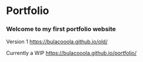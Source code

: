 # Portfolio
### Welcome to my first portfolio website

Version 1
https://bulacooola.github.io/old/

Currently a WIP
https://bulacooola.github.io/portfolio/
